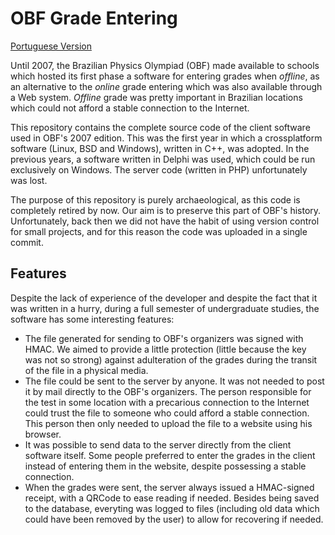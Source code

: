 # OBF Grade Entering

[Portuguese Version](README.md)

Until 2007, the Brazilian Physics Olympiad (OBF) made available to schools which hosted its first phase a software for entering grades when *offline*, as an alternative to the *online* grade entering which was also available through a Web system. *Offline* grade was pretty important in Brazilian locations which could not afford a stable connection to the Internet.

This repository contains the complete source code of the client software used in OBF's 2007 edition. This was the first year in which a crossplatform software (Linux, BSD and Windows), written in C++, was adopted. In the previous years, a software written in Delphi was used, which could be run exclusively on Windows. The server code (written in PHP) unfortunately was lost.

The purpose of this repository is purely archaeological, as this code is completely retired by now. Our aim is to preserve this part of OBF's history. Unfortunately, back then we did not have the habit of using version control for small projects, and for this reason the code was uploaded in a single commit.

## Features

Despite the lack of experience of the developer and despite the fact that it was written in a hurry, during a full semester of undergraduate studies, the software has some interesting features:

* The file generated for sending to OBF's organizers was signed with HMAC. We aimed to provide a little protection (little because the key was not so strong) against adulteration of the grades during the transit of the file in a physical media.
* The file could be sent to the server by anyone. It was not needed to post it by mail directly to the OBF's organizers. The person responsible for the test in some location with a precarious connection to the Internet could trust the file to someone who could afford a stable connection. This person then only needed to upload the file to a website using his browser.
* It was possible to send data to the server directly from the client software itself. Some people preferred to enter the grades in the client instead of entering them in the website, despite possessing a stable connection.
* When the grades were sent, the server always issued a HMAC-signed receipt, with a QRCode to ease reading if needed. Besides being saved to the database, everyting was logged to files (including old data which could have been removed by the user) to allow for recovering if needed.
